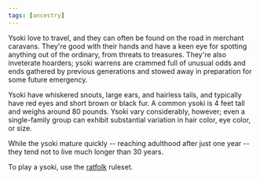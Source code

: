 ```yaml
---
tags: [ancestry]
---
```


Ysoki love to travel, and they can often be found on the road in merchant caravans. They're good with their hands and have a keen eye for spotting anything out of the ordinary, from threats to treasures. They're also inveterate hoarders; ysoki warrens are crammed full of unusual odds and ends gathered by previous generations and stowed away in preparation for some future emergency.

Ysoki have whiskered snouts, large ears, and hairless tails, and typically have red eyes and short brown or black fur. A common ysoki is 4 feet tall and weighs around 80 pounds. Ysoki vary considerably, however; even a single-family group can exhibit substantial variation in hair color, eye color, or size.

While the ysoki mature quickly -- reaching adulthood after just one year -- they tend not to live much longer than 30 years.

To play a ysoki, use the [ratfolk](https://2e.aonprd.com/Ancestries.aspx?ID=20) ruleset.
